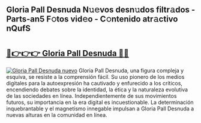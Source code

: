 ## Gloria Pall Desnuda N𝚞𝚎vos desn𝚞dos filtr𝚊dos - Parts-an5 F𝚘tos vid𝚎o - C𝚘ntenido atr𝚊ctivo nQufS

# <h2><a href="http://mbavlui.tromn.icu/?c=Gloria+Pall+Desnuda">🔗👉👉👉 Gloria Pall Desnuda 🔗🔗</a></h2>

[![Gloria Pall Desnuda nuevo](https://i.imgur.com/pEAQMta.gif)](http://mbavlui.tromn.icu/?c=Gloria+Pall+Desnuda)
Gloria Pall Desnuda, una figura compleja y esquiva, se resiste a la comprensión fácil. Su uso pionero de los medios digitales para la autoexpresión ha cautivado y enfurecido a los críticos, encendiendo debates sobre la identidad, la ética y la naturaleza evolutiva de las sociedades en línea. Independientemente de sus movimientos futuros, su importancia en la era digital es incuestionable. La determinación inquebrantable y el magnetismo innegable impulsan a Gloria Pall Desnuda a nuevas alturas en la comunidad en línea.
